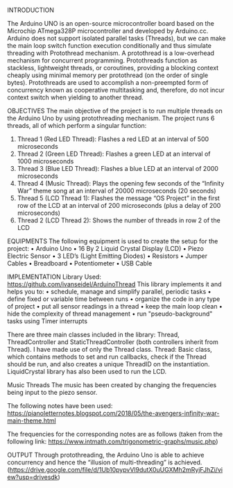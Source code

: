 INTRODUCTION 

The Arduino UNO is an open-source microcontroller board based on the Microchip ATmega328P microcontroller and developed by Arduino.cc.
Arduino does not support isolated parallel tasks (Threads), but we can make the main loop switch function execution conditionally and thus simulate threading with Protothread mechanism.
A protothread is a low-overhead mechanism for concurrent programming.
Protothreads function as stackless, lightweight threads, or coroutines, providing a blocking context cheaply using minimal memory per protothread (on the order of single bytes).
Protothreads are used to accomplish a non-preempted form of concurrency known as cooperative multitasking and, therefore, do not incur context switch when yielding to another thread.

OBJECTIVES
The main objective of the project is to run multiple threads on the Arduino Uno by using protothreading mechanism. The project runs 6 threads, all of which perform a singular function: 
1.	Thread 1 (Red LED Thread): Flashes a red LED at an interval of 500 microseconds
2.	 Thread 2 (Green LED Thread): Flashes a green LED at an interval of 1000 microseconds
3.	Thread 3 (Blue LED Thread): Flashes a blue LED at an interval of 2000 microseconds
4.	Thread 4 (Music Thread): Plays the opening few seconds of the “Infinity War” theme song at an interval of 20000 microseconds (20 seconds)
5.	Thread 5 (LCD Thread 1): Flashes the message “OS Project” in the first row of the LCD at an interval of 200 microseconds (plus a delay of 200 microseconds)
6.	Thread 2 (LCD Thread 2): Shows the number of threads in row 2 of the LCD

EQUIPMENTS
The following equipment is used to create the setup for the project: 
•	Arduino Uno
•	16 By 2 Liquid Crystal Display (LCD)
•	Piezo Electric Sensor 
•	3 LED’s (Light Emitting Diodes) 
•	Resistors
•	Jumper Cables
•	Breadboard 
•	Potentiometer 
•	USB Cable 

IMPLEMENTATION
Library Used: https://github.com/ivanseidel/ArduinoThread
This library implements it and helps you to:
•	schedule, manage and simplify parallel, periodic tasks
•	define fixed or variable time between runs
•	organize the code in any type of project
•	put all sensor readings in a thread
•	keep the main loop clean
•	hide the complexity of thread management
•	run "pseudo-background" tasks using Timer interrupts

There are three main classes included in the library:
Thread, ThreadController and StaticThreadController (both controllers inherit from Thread). I have made use of only the Thread class. 
Thread: Basic class, which contains methods to set and run callbacks, check if the Thread should be run, and also creates a unique ThreadID on the instantiation.
LiquidCrystal library has also been used to run the LCD. 

Music Threads 
The music has been created by changing the frequencies being input to the piezo sensor. 

The following notes have been used: 
https://pianoletternotes.blogspot.com/2018/05/the-avengers-infinity-war-main-theme.html

The frequencies for the corresponding notes are as follows (taken from the following link: https://www.intmath.com/trigonometric-graphs/music.php) 

OUTPUT
Through protothreading, the Arduino Uno is able to achieve concurrency and hence the “illusion of multi-threading” is achieved. (https://drive.google.com/file/d/1Ub10pypvVl9dutX0uUGXMh2mRyjFJhZi/view?usp=drivesdk)
